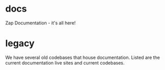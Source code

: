 # docs
Zap Documentation - it's all here!

# legacy

We have several old codebases that house documentation. Listed are the current documentation live sites and current codebases.

